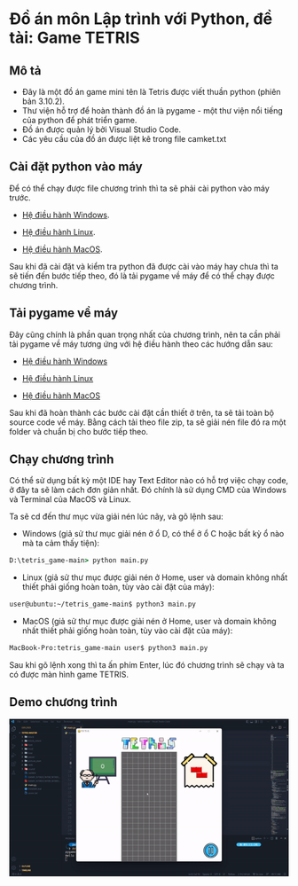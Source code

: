 # Đồ án môn Lập trình với Python, đề tài: Game TETRIS

## Mô tả
- Đây là một đồ án game mini tên là Tetris được viết thuần python (phiên bản 3.10.2).
- Thư viện hỗ trợ để hoàn thành đồ án là pygame - một thư viện nổi tiếng của python để phát triển game.
- Đồ án được quản lý bởi Visual Studio Code.
- Các yêu cầu của đồ án được liệt kê trong file camket.txt

## Cài đặt python vào máy
Để có thể chạy được file chương trình thì ta sẽ phải cài python vào máy trước.

- [Hệ điều hành Windows](https://www.geeksforgeeks.org/how-to-install-python-on-windows/).

- [Hệ điều hành Linux](https://www.geeksforgeeks.org/how-to-install-python-on-linux/).

- [Hệ điều hành MacOS](https://www.geeksforgeeks.org/how-to-download-and-install-python-latest-version-on-macos-mac-os-x/).

Sau khi đã cài đặt và kiểm tra python đã được cài vào máy hay chưa thì ta sẽ tiến đến bước tiếp theo, đó là tải pygame về máy để có thể chạy được chương trình.

## Tải pygame về máy

Đây cũng chính là phần quan trọng nhất của chương trình, nên ta cần phải tải pygame về máy tương ứng với hệ điều hành theo các hướng dẫn sau:

- [Hệ điều hành Windows](https://www.geeksforgeeks.org/how-to-install-pygame-in-windows/)

- [Hệ điều hành Linux](https://www.geeksforgeeks.org/install-pygame-in-linux/)

- [Hệ điều hành MacOS](https://www.geeksforgeeks.org/install-pygame-in-macos/)

Sau khi đã hoàn thành các bước cài đặt cần thiết ở trên, ta sẽ tải toàn bộ source code về máy. Bằng cách tải theo file zip, ta sẽ giải nén file đó ra một folder và chuẩn bị cho bước tiếp theo.

## Chạy chương trình

Có thể sử dụng bất kỳ một IDE hay Text Editor nào có hỗ trợ việc chạy code, ở đây ta sẽ làm cách đơn giản nhất. Đó chính là sử dụng CMD của Windows và Terminal của MacOS và Linux.

Ta sẽ cd đến thư mục vừa giải nén lúc nãy, và gõ lệnh sau:

- Windows (giả sử thư mục giải nén ở ổ D, có thể ở ổ C hoặc bất kỳ ổ nào mà ta cảm thấy tiện): 
```cmd
D:\tetris_game-main> python main.py
```
- Linux (giả sử thư mục được giải nén ở Home, user và domain không nhất thiết phải giống hoàn toàn, tùy vào cài đặt của máy): 
```bash
user@ubuntu:~/tetris_game-main$ python3 main.py
```
- MacOS (giả sử thư mục được giải nén ở Home, user và domain không nhất thiết phải giống hoàn toàn, tùy vào cài đặt của máy):
```bash
MacBook-Pro:tetris_game-main user$ python3 main.py
```

Sau khi gõ lệnh xong thì ta ấn phím Enter, lúc đó chương trình sẽ chạy và ta có được màn hình game TETRIS.

## Demo chương trình

![image](gif/1.gif)

